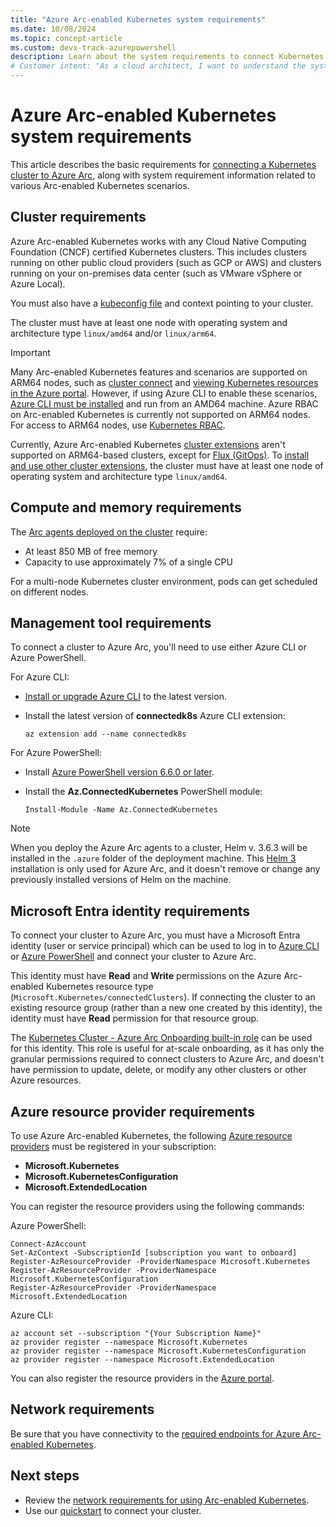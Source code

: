 ```yaml
---
title: "Azure Arc-enabled Kubernetes system requirements"
ms.date: 10/08/2024
ms.topic: concept-article
ms.custom: devx-track-azurepowershell
description: Learn about the system requirements to connect Kubernetes clusters to Azure Arc.
# Customer intent: "As a cloud architect, I want to understand the system requirements for connecting Kubernetes clusters to Azure Arc, so that I can ensure my infrastructure meets the necessary criteria for effective integration and management."
---
```


# Azure Arc-enabled Kubernetes system requirements

This article describes the basic requirements for [connecting a Kubernetes cluster to Azure Arc](quickstart-connect-cluster.md), along with system requirement information related to various Arc-enabled Kubernetes scenarios.

## Cluster requirements

Azure Arc-enabled Kubernetes works with any Cloud Native Computing Foundation (CNCF) certified Kubernetes clusters. This includes clusters running on other public cloud providers (such as GCP or AWS) and clusters running on your on-premises data center (such as VMware vSphere or Azure Local).

You must also have a [kubeconfig file](https://kubernetes.io/docs/concepts/configuration/organize-cluster-access-kubeconfig/) and context pointing to your cluster.

The cluster must have at least one node with operating system and architecture type `linux/amd64` and/or `linux/arm64`.

> [!IMPORTANT]
> Many Arc-enabled Kubernetes features and scenarios are supported on ARM64 nodes, such as [cluster connect](cluster-connect.md) and [viewing Kubernetes resources in the Azure portal](kubernetes-resource-view.md). However, if using Azure CLI to enable these scenarios, [Azure CLI must be installed](/cli/azure/install-azure-cli) and run from an AMD64 machine. Azure RBAC on Arc-enabled Kubernetes is currently not supported on ARM64 nodes. For access to ARM64 nodes, use [Kubernetes RBAC](identity-access-overview.md#kubernetes-rbac-authorization).
>
> Currently, Azure Arc-enabled Kubernetes [cluster extensions](conceptual-extensions.md) aren't supported on ARM64-based clusters, except for [Flux (GitOps)](conceptual-gitops-flux2.md). To [install and use other cluster extensions](extensions.md), the cluster must have at least one node of operating system and architecture type `linux/amd64`.

## Compute and memory requirements

The [Arc agents deployed on the cluster](conceptual-agent-overview.md) require:

- At least 850 MB of free memory
- Capacity to use approximately 7% of a single CPU

For a multi-node Kubernetes cluster environment, pods can get scheduled on different nodes.

## Management tool requirements

To connect a cluster to Azure Arc, you'll need to use either Azure CLI or Azure PowerShell.

For Azure CLI:

- [Install or upgrade Azure CLI](/cli/azure/install-azure-cli) to the latest version.
- Install the latest version of **connectedk8s** Azure CLI extension:

  ```azurecli
  az extension add --name connectedk8s
  ```

For Azure PowerShell:

- Install [Azure PowerShell version 6.6.0 or later](/powershell/azure/install-azure-powershell).
- Install the **Az.ConnectedKubernetes** PowerShell module:

    ```azurepowershell-interactive
    Install-Module -Name Az.ConnectedKubernetes
    ```

> [!NOTE]
> When you deploy the Azure Arc agents to a cluster,  Helm v. 3.6.3 will be installed in the `.azure` folder of the deployment machine. This [Helm 3](https://helm.sh/docs/) installation is only used for Azure Arc, and it doesn't remove or change any previously installed versions of Helm on the machine.

<a name='azure-ad-identity-requirements'></a>

## Microsoft Entra identity requirements

To connect your cluster to Azure Arc, you must have a Microsoft Entra identity (user or service principal) which can be used to log in to [Azure CLI](/cli/azure/authenticate-azure-cli) or [Azure PowerShell](/powershell/azure/authenticate-azureps) and connect your cluster to Azure Arc.

This identity must have **Read** and **Write** permissions on the Azure Arc-enabled Kubernetes resource type (`Microsoft.Kubernetes/connectedClusters`). If connecting the cluster to an existing resource group (rather than a new one created by this identity), the identity must have **Read** permission for that resource group.

The [Kubernetes Cluster - Azure Arc Onboarding built-in role](/azure/role-based-access-control/built-in-roles#kubernetes-cluster---azure-arc-onboarding) can be used for this identity. This role is useful for at-scale onboarding, as it has only the granular permissions required to connect clusters to Azure Arc, and doesn't have permission to update, delete, or modify any other clusters or other Azure resources.

## Azure resource provider requirements

To use Azure Arc-enabled Kubernetes, the following [Azure resource providers](/azure/azure-resource-manager/management/resource-providers-and-types) must be registered in your subscription:

- **Microsoft.Kubernetes**
- **Microsoft.KubernetesConfiguration**
- **Microsoft.ExtendedLocation**

You can register the resource providers using the following commands:

Azure PowerShell:

```azurepowershell-interactive
Connect-AzAccount
Set-AzContext -SubscriptionId [subscription you want to onboard]
Register-AzResourceProvider -ProviderNamespace Microsoft.Kubernetes
Register-AzResourceProvider -ProviderNamespace Microsoft.KubernetesConfiguration
Register-AzResourceProvider -ProviderNamespace Microsoft.ExtendedLocation
```

Azure CLI:

```azurecli-interactive
az account set --subscription "{Your Subscription Name}"
az provider register --namespace Microsoft.Kubernetes
az provider register --namespace Microsoft.KubernetesConfiguration
az provider register --namespace Microsoft.ExtendedLocation
```

You can also register the resource providers in the [Azure portal](/azure/azure-resource-manager/management/resource-providers-and-types#azure-portal).

## Network requirements

Be sure that you have connectivity to the [required endpoints for Azure Arc-enabled Kubernetes](network-requirements.md).

## Next steps

- Review the [network requirements for using Arc-enabled Kubernetes](system-requirements.md).
- Use our [quickstart](quickstart-connect-cluster.md) to connect your cluster.
